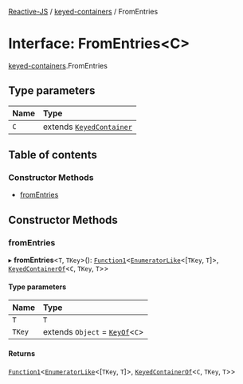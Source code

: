 [Reactive-JS](../README.md) / [keyed-containers](../modules/keyed_containers.md) / FromEntries

# Interface: FromEntries<C\>

[keyed-containers](../modules/keyed_containers.md).FromEntries

## Type parameters

| Name | Type |
| :------ | :------ |
| `C` | extends [`KeyedContainer`](keyed_containers.KeyedContainer.md) |

## Table of contents

### Constructor Methods

- [fromEntries](keyed_containers.FromEntries.md#fromentries)

## Constructor Methods

### fromEntries

▸ **fromEntries**<`T`, `TKey`\>(): [`Function1`](../modules/functions.md#function1)<[`EnumeratorLike`](containers.EnumeratorLike.md)<[`TKey`, `T`]\>, [`KeyedContainerOf`](../modules/keyed_containers.md#keyedcontainerof)<`C`, `TKey`, `T`\>\>

#### Type parameters

| Name | Type |
| :------ | :------ |
| `T` | `T` |
| `TKey` | extends `Object` = [`KeyOf`](../modules/keyed_containers.md#keyof)<`C`\> |

#### Returns

[`Function1`](../modules/functions.md#function1)<[`EnumeratorLike`](containers.EnumeratorLike.md)<[`TKey`, `T`]\>, [`KeyedContainerOf`](../modules/keyed_containers.md#keyedcontainerof)<`C`, `TKey`, `T`\>\>
